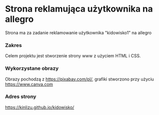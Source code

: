 # Strona reklamująca użytkownika na allegro

Strona ma za zadanie reklamowanie użytkownika "kidowisko1" na allegro

### Zakres

Celem projektu jest stworzenie strony www z użyciem HTML i CSS.

### Wykorzystane obrazy

Obrazy pochodzą z https://pixabay.com/pl/, grafiki stworzono przy użyciu https://www.canva.com

### Adres strony

https://kinlizu.github.io/kidowisko/
